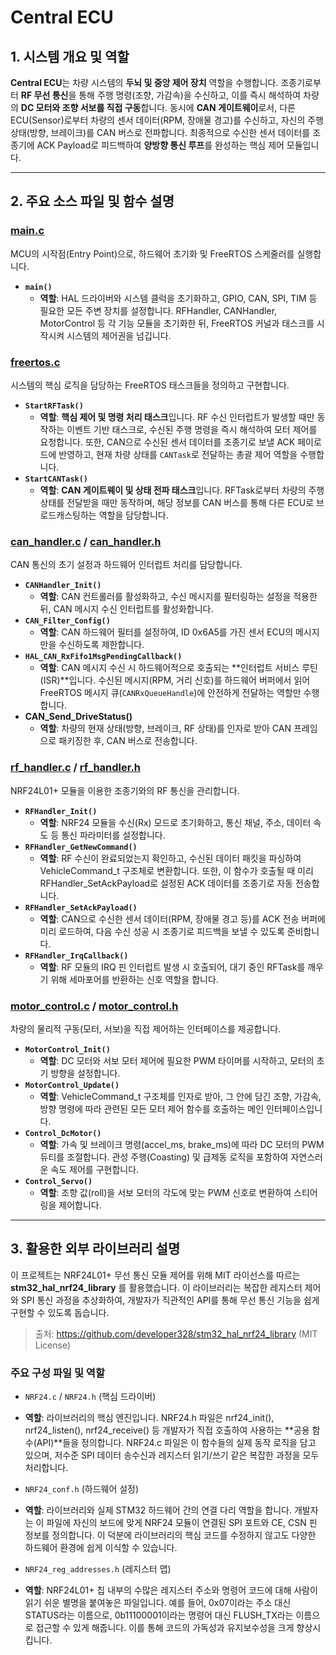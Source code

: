 # Central ECU

## 1. 시스템 개요 및 역할

**Central ECU**는 차량 시스템의 **두뇌 및 중앙 제어 장치** 역할을 수행합니다. 조종기로부터 **RF 무선 통신**을 통해 주행 명령(조향, 가감속)을 수신하고, 이를 즉시 해석하여 차량의 **DC 모터와 조향 서보를 직접 구동**합니다. 동시에 **CAN 게이트웨이**로서, 다른 ECU(Sensor)로부터 차량의 센서 데이터(RPM, 장애물 경고)를 수신하고, 자신의 주행 상태(방향, 브레이크)를 CAN 버스로 전파합니다. 최종적으로 수신한 센서 데이터를 조종기에 ACK Payload로 피드백하여 **양방향 통신 루프**를 완성하는 핵심 제어 모듈입니다.

---

## 2. 주요 소스 파일 및 함수 설명

### [main.c](./Unit_car_central/Core/Src/main.c)
MCU의 시작점(Entry Point)으로, 하드웨어 초기화 및 FreeRTOS 스케줄러를 실행합니다.

- **`main()`**
  - **역할**: HAL 드라이버와 시스템 클럭을 초기화하고, GPIO, CAN, SPI, TIM 등 필요한 모든 주변 장치를 설정합니다. RFHandler, CANHandler, MotorControl 등 각 기능 모듈을 초기화한 뒤, FreeRTOS 커널과 태스크를 시작시켜 시스템의 제어권을 넘깁니다.

### [freertos.c](./Unit_car_central/Core/Src/freertos.c)
시스템의 핵심 로직을 담당하는 FreeRTOS 태스크들을 정의하고 구현합니다.

- **`StartRFTask()`**
  - **역할**: **핵심 제어 및 명령 처리 태스크**입니다. RF 수신 인터럽트가 발생할 때만 동작하는 이벤트 기반 태스크로, 수신된 주행 명령을 즉시 해석하여 모터 제어를 요청합니다. 또한, CAN으로 수신된 센서 데이터를 조종기로 보낼 ACK 페이로드에 반영하고, 현재 차량 상태를 `CANTask`로 전달하는 총괄 제어 역할을 수행합니다.
- **`StartCANTask()`**
  - **역할**: **CAN 게이트웨이 및 상태 전파 태스크**입니다. RFTask로부터 차량의 주행 상태를 전달받을 때만 동작하며, 해당 정보를 CAN 버스를 통해 다른 ECU로 브로드캐스팅하는 역할을 담당합니다.

### [can_handler.c](./Unit_car_central/Core/Src/can_handler.c) / [can_handler.h](./Unit_car_central/Core/Inc/can_handler.h)
CAN 통신의 초기 설정과 하드웨어 인터럽트 처리를 담당합니다.

- **`CANHandler_Init()`**
  - **역할**: CAN 컨트롤러를 활성화하고, 수신 메시지를 필터링하는 설정을 적용한 뒤, CAN 메시지 수신 인터럽트를 활성화합니다.
- **`CAN_Filter_Config()`**
  - **역할**: CAN 하드웨어 필터를 설정하여, ID 0x6A5를 가진 센서 ECU의 메시지만을 수신하도록 제한합니다.
- **`HAL_CAN_RxFifo1MsgPendingCallback()`**
  - **역할**: CAN 메시지 수신 시 하드웨어적으로 호출되는 **인터럽트 서비스 루틴(ISR)**입니다. 수신된 메시지(RPM, 거리 신호)를 하드웨어 버퍼에서 읽어 FreeRTOS 메시지 큐(`CANRxQueueHandle`)에 안전하게 전달하는 역할만 수행합니다.
- **CAN_Send_DriveStatus()**
  - **역할**: 차량의 현재 상태(방향, 브레이크, RF 상태)를 인자로 받아 CAN 프레임으로 패키징한 후, CAN 버스로 전송합니다.

### [rf_handler.c](./Unit_car_central/Core/Src/rf_handler.c) / [rf_handler.h](./Unit_car_central/Core/Inc/rf_handler.h)
NRF24L01+ 모듈을 이용한 조종기와의 RF 통신을 관리합니다.

- **`RFHandler_Init()`**
  - **역할**: NRF24 모듈을 수신(Rx) 모드로 초기화하고, 통신 채널, 주소, 데이터 속도 등 통신 파라미터를 설정합니다.
- **`RFHandler_GetNewCommand()`**
  - **역할**: RF 수신이 완료되었는지 확인하고, 수신된 데이터 패킷을 파싱하여 VehicleCommand_t 구조체로 변환합니다. 또한, 이 함수가 호출될 때 미리 RFHandler_SetAckPayload로 설정된 ACK 데이터를 조종기로 자동 전송합니다.
- **`RFHandler_SetAckPayload()`**
  - **역할**: CAN으로 수신한 센서 데이터(RPM, 장애물 경고 등)를 ACK 전송 버퍼에 미리 로드하여, 다음 수신 성공 시 조종기로 피드백을 보낼 수 있도록 준비합니다.
- **`RFHandler_IrqCallback()`**
  - **역할**: RF 모듈의 IRQ 핀 인터럽트 발생 시 호출되어, 대기 중인 RFTask를 깨우기 위해 세마포어를 반환하는 신호 역할을 합니다.

### [motor_control.c](./Unit_car_central/Core/Src/motor_control.c) / [motor_control.h](./Unit_car_central/Core/Inc/motor_control.h)
차량의 물리적 구동(모터, 서보)을 직접 제어하는 인터페이스를 제공합니다.

- **`MotorControl_Init()`**
  - **역할**: DC 모터와 서보 모터 제어에 필요한 PWM 타이머를 시작하고, 모터의 초기 방향을 설정합니다.
- **`MotorControl_Update()`**
  - **역할**: VehicleCommand_t 구조체를 인자로 받아, 그 안에 담긴 조향, 가감속, 방향 명령에 따라 관련된 모든 모터 제어 함수를 호출하는 메인 인터페이스입니다.
- **`Control_DcMotor()`**
  - **역할**: 가속 및 브레이크 명령(accel_ms, brake_ms)에 따라 DC 모터의 PWM 듀티를 조절합니다. 관성 주행(Coasting) 및 급제동 로직을 포함하여 자연스러운 속도 제어를 구현합니다.
- **`Control_Servo()`**
  - **역할**: 조향 값(roll)을 서보 모터의 각도에 맞는 PWM 신호로 변환하여 스티어링을 제어합니다.

---

## 3. 활용한 외부 라이브러리 설명

이 프로젝트는 NRF24L01+ 무선 통신 모듈 제어를 위해 MIT 라이선스를 따르는 **stm32_hal_nrf24_library** 를 활용했습니다. 이 라이브러리는 복잡한 레지스터 제어와 SPI 통신 과정을 추상화하여, 개발자가 직관적인 API를 통해 무선 통신 기능을 쉽게 구현할 수 있도록 돕습니다.

> 출처: https://github.com/developer328/stm32_hal_nrf24_library (MIT License)

### 주요 구성 파일 및 역할

- `NRF24.c` / `NRF24.h` (핵심 드라이버)

- **역할**: 라이브러리의 핵심 엔진입니다. NRF24.h 파일은 nrf24_init(), nrf24_listen(), nrf24_receive() 등 개발자가 직접 호출하여 사용하는 **공용 함수(API)**들을 정의합니다. NRF24.c 파일은 이 함수들의 실제 동작 로직을 담고 있으며, 저수준 SPI 데이터 송수신과 레지스터 읽기/쓰기 같은 복잡한 과정을 모두 처리합니다.

- `NRF24_conf.h` (하드웨어 설정)
- **역할**: 라이브러리와 실제 STM32 하드웨어 간의 연결 다리 역할을 합니다. 개발자는 이 파일에 자신의 보드에 맞게 NRF24 모듈이 연결된 SPI 포트와 CE, CSN 핀 정보를 정의합니다. 이 덕분에 라이브러리의 핵심 코드를 수정하지 않고도 다양한 하드웨어 환경에 쉽게 이식할 수 있습니다.

- `NRF24_reg_addresses.h` (레지스터 맵)
- **역할**: NRF24L01+ 칩 내부의 수많은 레지스터 주소와 명령어 코드에 대해 사람이 읽기 쉬운 별명을 붙여놓은 파일입니다. 예를 들어, 0x07이라는 주소 대신 STATUS라는 이름으로, 0b11100001이라는 명령어 대신 FLUSH_TX라는 이름으로 접근할 수 있게 해줍니다. 이를 통해 코드의 가독성과 유지보수성을 크게 향상시킵니다.
